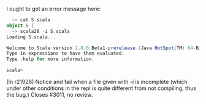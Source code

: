 I ought to get an error message here:
```scala
  ~> cat S.scala 
object S {
  ~> scala28 -i S.scala
Loading S.scala...

Welcome to Scala version 2.8.0.Beta1-prerelease (Java HotSpot(TM) 64-Bit Server VM, Java 1.6.0_17).
Type in expressions to have them evaluated.
Type :help for more information.

scala> 
```
(In r21928) Notice and fail when a file given with -i is incomplete (which
under other conditions in the repl is quite different from not
compiling, thus the bug.) Closes #3011, no review.
